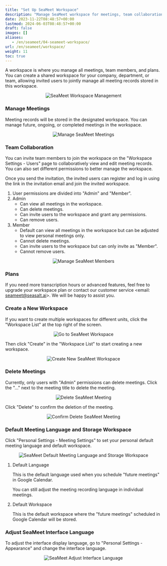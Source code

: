 ```yaml
---
title: "Set Up SeaMeet Workspace"
description: "Manage SeaMeet workspace for meetings, team collaboration, and plans. Learn how to handle SeaMeet Workspace efficiently."
date: 2023-11-22T08:48:57+00:00
lastmod: 2024-06-03T08:48:57+00:00
draft: false
images: []
aliases:
   - /en/seameet/04-seameet-workspace/
url: /en/seameet/workspace/
weight: 11
toc: true
---
```


A workspace is where you manage all meetings, team members, and plans. You can create a shared workspace for your company, department, or team, allowing invited users to jointly manage all meeting records stored in this workspace.

<center>

<img src="/images/seameet-en/05-seameet-workspace/seameet-workspace-management.png" alt="SeaMeet Workspace Management"/>

</center>

### Manage Meetings

Meeting records will be stored in the designated workspace. You can manage future, ongoing, or completed meetings in the workspace.

<center>

<img src="/images/seameet-en/05-seameet-workspace/manage-seameet-meetings.png" alt="Manage SeaMeet Meetings"/>

</center>

### Team Collaboration

You can invite team members to join the workspace on the "Workspace Settings - Users" page to collaboratively view and edit meeting records. You can also set different permissions to better manage the workspace.

Once you send the invitation, the invited users can register and log in using the link in the invitation email and join the invited workspace.

1. User permissions are divided into "Admin" and "Member".
2. Admin
    - Can view all meetings in the workspace.
    - Can delete meetings.
    - Can invite users to the workspace and grant any permissions.
    - Can remove users.
3. Member
    - Default can view all meetings in the workspace but can be adjusted to view personal meetings only.
    - Cannot delete meetings.
    - Can invite users to the workspace but can only invite as "Member".
    - Cannot remove users.

<center>

<img src="/images/seameet-en/05-seameet-workspace/manage-seameet-members.png" alt="Manage SeaMeet Members"/>

</center>

### Plans

If you need more transcription hours or advanced features, feel free to upgrade your workspace plan or contact our customer service <email: seameet@seasalt.ai>. We will be happy to assist you.

### Create a New Workspace

If you want to create multiple workspaces for different units, click the "Workspace List" at the top right of the screen.

<center>

<img src="/images/seameet-en/05-seameet-workspace/go-to-seameet-workspace.png" alt="Go to SeaMeet Workspace"/>

</center>

Then click "Create" in the "Workspace List" to start creating a new workspace.

<center>

<img src="/images/seameet-en/05-seameet-workspace/create-new-seameet-workspace.png" alt="Create New SeaMeet Workspace"/>

</center>

### Delete Meetings

Currently, only users with "Admin" permissions can delete meetings. Click the "..." next to the meeting title to delete the meeting.

<center>

<img src="/images/seameet-en/05-seameet-workspace/delete-seameet-meeting.png" alt="Delete SeaMeet Meeting"/>

</center>

Click "Delete" to confirm the deletion of the meeting.

<center>

<img src="/images/seameet-en/05-seameet-workspace/delete-seameet-meeting-2.png" alt="Confirm Delete SeaMeet Meeting"/>

</center>

### Default Meeting Language and Storage Workspace

Click "Personal Settings - Meeting Settings" to set your personal default meeting language and default workspace.

<center>

<img src="/images/seameet-en/05-seameet-workspace/seameet-default-meeting-language-and-storage-workspace.png" alt="SeaMeet Default Meeting Language and Storage Workspace"/>

</center>

1. Default Language

    This is the default language used when you schedule "future meetings" in Google Calendar.

    You can still adjust the meeting recording language in individual meetings.

2. Default Workspace

    This is the default workspace where the "future meetings" scheduled in Google Calendar will be stored.

### Adjust SeaMeet Interface Language

To adjust the interface display language, go to "Personal Settings - Appearance" and change the interface language.

<center>

<img src="/images/seameet-en/05-seameet-workspace/seameet-adjust-interface-language.png" alt="SeaMeet Adjust Interface Language"/>

</center>
